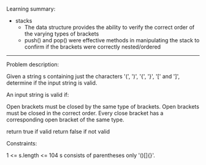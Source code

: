 Learning summary:

- stacks
  - The data structure provides the ability to verify the correct order of the varying types of brackets
  - push() and pop() were effective methods in manipulating the stack to confirm if the brackets were correctly nested/ordered

----------------------------------------------------------------

Problem description:

Given a string s containing just the characters '(', ')', '{', '}', '[' and ']', determine if the input string is valid.

An input string is valid if:

Open brackets must be closed by the same type of brackets.
Open brackets must be closed in the correct order.
Every close bracket has a corresponding open bracket of the same type.

return true if valid
return false if not valid

Constraints:

1 <= s.length <= 104
s consists of parentheses only '()[]{}'.
